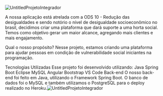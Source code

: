 ![UntitledProjetoIntegrador](https://user-images.githubusercontent.com/93311817/167701687-e4830501-c0b4-4042-bb07-ab9632d8a4c6.png)



A nossa aplicação está atrelada com a ODS 10 - Redução das desigualdades e sendo notório o nível de desigualdade socioeconômico no brasil, decidimos criar uma plataforma que dará suporte a uma horta social. Temos como objetivo gerar um maior alcance, agregando mais clientes e mais engajamento.

Qual o nosso propósito?
Nesse projeto, estamos criando uma plataforma para ajudar pessoas em condição de vulnerabilidade social iniciantes na programação.

Tecnologias Utilizadas
Esse projeto foi desenvolvido utilizando:
Java
Spring Boot
Eclipse
MySQL
Angular
Bootstrap
VS Code
Back-end
O nosso back-end foi feito em Java, utilizando o Framework Spring Boot. O banco de dados foi o MySQL e também utilizamos o PostgreSQL para o deploy realizado no Heroku.![UntitledProjetoIntegrador](https://user-images.githubusercontent.com/93311817/167701568-f06b94b2-d138-47d6-a0e7-62f4fe593714.png)
